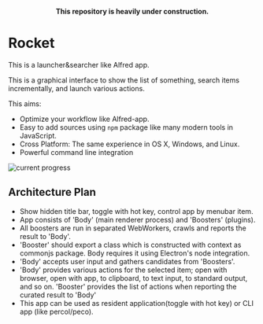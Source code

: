 <p align="center"><strong>This repository is heavily under construction.</strong></p>

Rocket
======

This is a launcher&searcher like Alfred app.

This is a graphical interface to show the list of something, search items incrementally, and launch various actions.

This aims:

- Optimize your workflow like Alfred-app.
- Easy to add sources using `npm` package like many modern tools in JavaScript.
- Cross Platform:  The same experience in OS X, Windows, and Linux.
- Powerful command line integration

![current progress](https://raw.githubusercontent.com/rhysd/ss/master/Rocket/progress.png)

## Architecture Plan

- Show hidden title bar, toggle with hot key, control app by menubar item.
- App consists of 'Body' (main renderer process) and 'Boosters' (plugins).
- All boosters are run in separated WebWorkers, crawls and reports the result to 'Body'.
- 'Booster' should export a class which is constructed with context as commonjs package.  Body requires it using Electron's node integration.
- 'Body' accepts user input and gathers candidates from 'Boosters'.
- 'Body' provides various actions for the selected item; open with browser, open with app, to clipboard, to text input, to standard output, and so on.  'Booster' provides the list of actions when reporting the curated result to 'Body'
- This app can be used as resident application(toggle with hot key) or CLI app (like percol/peco).

